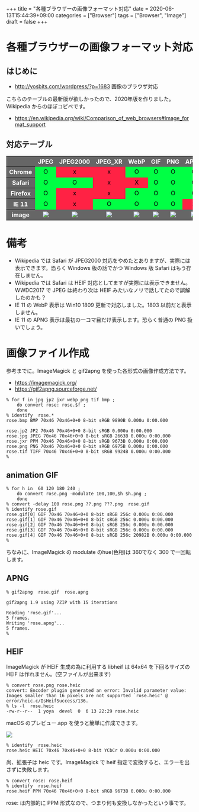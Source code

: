 +++
title = "各種ブラウザーの画像フォーマット対応"
date = 2020-06-13T15:44:39+09:00
categories = ["Browser"]
tags = ["Browser", "Image"]
draft = false
+++

# 各種ブラウザーの画像フォーマット対応

## はじめに

- http://yosbits.com/wordpress/?p=1683 画像のブラウザ対応

こちらのテーブルの最新版が欲しかったので、2020年版を作りました。Wikipedia からのほぼコピペです。

- https://en.wikipedia.org/wiki/Comparison_of_web_browsers#Image_format_support

## 対応テーブル

<style>
table { }
tr { color: white; background-color:#666;  }
td { color: black; text-align: center;  padding 0.25rem 0.25rem !important; }
.OK { background-color:#0F4; }
.NG { background-color:#F24; }
</style>

<table>
<tr>
<th>  </th><th> JPEG</th><th> JPEG2000 </th><th> JPEG_XR </th><th> WebP </th><th> GIF </th><th> PNG </th><th> APNG </th><th> TIFF </th><th> BMP </th><th> HEIF </th>
</tr><tr>
<th> Chrome </th> <td class="OK">O</td> <td class="NG">x</td><td class="NG">x</td> <td class="OK">O</td> <td class="OK">O</td> <td class="OK">O</td> <td class="OK">O</td> <td class="NG">x</td> <td class="OK">O</td> <td class="NG">x</td>
</tr><tr>
<th> Safari </th> <td class="OK">O</td> <td class="OK">O</td><td class="NG">x</td> <td class="NG">X</td> <td class="OK">O</td> <td class="OK">O</td> <td class="OK">O</td> <td class="NG">x</td> <td class="OK">O</td> <td class="NG">x</td>
</tr><tr>
<th>Firefox </th> <td class="OK">O</td> <td class="NG">x</td><td class="NG">x</td> <td class="OK">O</td> <td class="OK">O</td> <td class="OK">O</td> <td class="OK">O</td> <td class="NG">x</td> <td class="OK">O</td> <td class="NG">x</td>
</tr><tr>
<th>IE 11 </th> <td class="OK">O</td> <td class="NG">x</td><td class="OK">O</td> <td class="OK">O</td> <td class="OK">O</td> <td class="OK">O</td> <td class="NG">x</td> <td class="OK">O</td> <td class="OK">O</td> <td class="NG">x</td>
</tr><tr>
<th> image </th> <td><img src="../rose.jpg"></td> <td><img src="../rose.jp2"></td> <td><img src="../rose.jxr"></td> <td><img src="../rose.webp"></td> <td><img src="../rose.gif"></td> <td><img src="../rose.png"></td> <td><img src="../rose.apng"></td> <td><img src="../rose.tiff"></td> <td><img src="../rose.bmp"></td> <td><img src="../rose.heic"></td>
</tr>
</table>

# 備考

- Wikipedia では Safari が JPEG2000 対応をやめたとありますが、実際には表示できます。恐らく Windows 版の話でかつ Windows 版 Safari はもう存在しません。
- Wikipedia では Safari は HEIF 対応としてますが実際には表示できません。WWDC2017 で JPEG は終わり次は HEIF みたいなノリで話してたので誤解したのかも？
- IE 11 の WebP 表示は Win10 1809 更新で対応しました。1803 以前だと表示しません。
- IE 11 の APNG 表示は最初の一コマ目だけ表示します。恐らく普通の PNG 扱いでしょう。

# 画像ファイル作成

参考までに。ImageMagick と gif2apng を使った各形式の画像作成方法です。

- https://imagemagick.org/
- https://gif2apng.sourceforge.net/

```
% for f in jpg jp2 jxr webp png tif bmp ;
    do convert rose: rose.$f ;
    done
% identify  rose.*
rose.bmp BMP 70x46 70x46+0+0 8-bit sRGB 9890B 0.000u 0:00.000

rose.jp2 JP2 70x46 70x46+0+0 8-bit sRGB 0.000u 0:00.000
rose.jpg JPEG 70x46 70x46+0+0 8-bit sRGB 2663B 0.000u 0:00.000
rose.jxr PPM 70x46 70x46+0+0 8-bit sRGB 9673B 0.000u 0:00.000
rose.png PNG 70x46 70x46+0+0 8-bit sRGB 6975B 0.000u 0:00.000
rose.tif TIFF 70x46 70x46+0+0 8-bit sRGB 9924B 0.000u 0:00.000
%
```

## animation GIF

```
% for h in  60 120 180 240 ;
    do convert rose.png -modulate 100,100,$h $h.png ;
    done
% convert -delay 100 rose.png ??.png ???.png  rose.gif
% identify rose.gif
rose.gif[0] GIF 70x46 70x46+0+0 8-bit sRGB 256c 0.000u 0:00.000
rose.gif[1] GIF 70x46 70x46+0+0 8-bit sRGB 256c 0.000u 0:00.000
rose.gif[2] GIF 70x46 70x46+0+0 8-bit sRGB 256c 0.000u 0:00.000
rose.gif[3] GIF 70x46 70x46+0+0 8-bit sRGB 256c 0.000u 0:00.000
rose.gif[4] GIF 70x46 70x46+0+0 8-bit sRGB 256c 20982B 0.000u 0:00.000
%
```

ちなみに、ImageMagick の modulate のhue(色相)は 360でなく 300 で一回転します。

##  APNG

```
% gif2apng  rose.gif  rose.apng

gif2apng 1.9 using 7ZIP with 15 iterations

Reading 'rose.gif'...
5 frames.
Writing 'rose.apng'...
5 frames.
% 
```

## HEIF

ImageMagick が HEIF 生成の為に利用する libheif は 64x64 を下回るサイズの HEIF は作れません。(空ファイルが出来ます)

```
% convert rose.png rose.heic
convert: Encoder plugin generated an error: Invalid parameter value: Images smaller than 16 pixels are not supported `rose.heic' @ error/heic.c/IsHeifSuccess/136.
% ls -l  rose.heic
-rw-r--r--  1 yoya  devel  0  6 13 22:29 rose.heic
```

macOS のプレビュー.app を使うと簡単に作成できます。

<img src="../rose-heic-making.png">

```
% identify  rose.heic
rose.heic HEIC 70x46 70x46+0+0 8-bit YCbCr 0.000u 0:00.000
```

尚、拡張子は heic です。ImageMagick で heif 指定で変換すると、エラーを出さずに失敗します。

```
% convert rose: rose.heif
% identify  rose.heif
rose.heif PPM 70x46 70x46+0+0 8-bit sRGB 9673B 0.000u 0:00.000
```

rose: は内部的に PPM 形式なので、つまり何も変換しなかったという事です。
